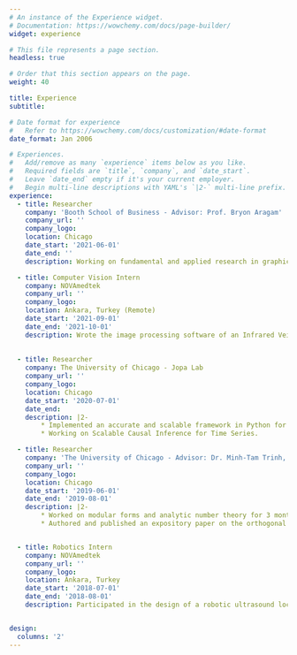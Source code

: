 ```yaml
---
# An instance of the Experience widget.
# Documentation: https://wowchemy.com/docs/page-builder/
widget: experience

# This file represents a page section.
headless: true

# Order that this section appears on the page.
weight: 40

title: Experience
subtitle:

# Date format for experience
#   Refer to https://wowchemy.com/docs/customization/#date-format
date_format: Jan 2006

# Experiences.
#   Add/remove as many `experience` items below as you like.
#   Required fields are `title`, `company`, and `date_start`.
#   Leave `date_end` empty if it's your current employer.
#   Begin multi-line descriptions with YAML's `|2-` multi-line prefix.
experience:
  - title: Researcher
    company: 'Booth School of Business - Advisor: Prof. Bryon Aragam'
    company_url: ''
    company_logo: 
    location: Chicago
    date_start: '2021-06-01'
    date_end: ''
    description: Working on fundamental and applied research in graphical models, causal inference, and generative machine learning models.

  - title: Computer Vision Intern
    company: NOVAmedtek
    company_url: ''
    company_logo: 
    location: Ankara, Turkey (Remote)
    date_start: '2021-09-01'
    date_end: '2021-10-01'
    description: Wrote the image processing software of an Infrared Vein Visualization System.
  
        
  - title: Researcher
    company: The University of Chicago - Jopa Lab
    company_url: ''
    company_logo: 
    location: Chicago
    date_start: '2020-07-01'
    date_end: 
    description: |2-
        * Implemented an accurate and scalable framework in Python for representing, comparing, and indexing time series.
        * Working on Scalable Causal Inference for Time Series. 

  - title: Researcher
    company: 'The University of Chicago - Advisor: Dr. Minh-Tam Trinh, Prof. Peter May'
    company_url: ''
    company_logo: 
    location: Chicago
    date_start: '2019-06-01'
    date_end: '2019-08-01'
    description: |2- 
        * Worked on modular forms and analytic number theory for 3 months at the University of Chicago REU program.
        * Authored and published an expository paper on the orthogonal decomposition theorem of modular forms.


  - title: Robotics Intern
    company: NOVAmedtek
    company_url: ''
    company_logo: 
    location: Ankara, Turkey
    date_start: '2018-07-01'
    date_end: '2018-08-01'
    description: Participated in the design of a robotic ultrasound localization arm product for lithotripters.


design:
  columns: '2'
---
```

